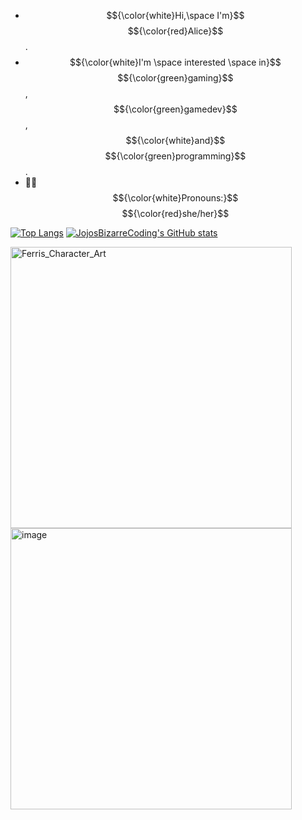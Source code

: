 - $${\color{white}Hi,\space I'm}$$ $${\color{red}Alice}$$.
- $${\color{white}I'm \space interested \space in}$$ $${\color{green}gaming}$$, $${\color{green}gamedev}$$, $${\color{white}and}$$ $${\color{green}programming}$$.
- 🏳️‍⚧️ $${\color{white}Pronouns:}$$ $${\color{red}she/her}$$

[![Top Langs](https://github-readme-stats-ashy-seven.vercel.app/api/top-langs?username=JojosBizarreCoding&theme=synthwave&count_private=true)](https://github.com/anuraghazra/github-readme-stats)
[![JojosBizarreCoding's GitHub stats](https://github-readme-stats-ashy-seven.vercel.app/api?username=JojosBizarreCoding&show_icons=true&theme=synthwave&count_private=true&include_all_commits=true)](https://github.com/anuraghazra/github-readme-stats)

<img height="450px" alt="Ferris_Character_Art" src="https://github.com/user-attachments/assets/c0262f57-2bba-424a-803b-e0af6e9afaff" />
<img height="450px" alt="image" src="https://github.com/user-attachments/assets/fdeb138f-05b2-4f83-8674-2a4e18884d6a" />
